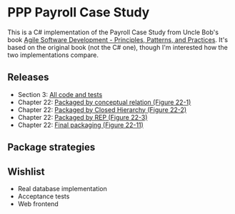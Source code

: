 # PPP Payroll Case Study
This is a C# implementation of the Payroll Case Study from Uncle Bob's book [Agile Software Development - Principles, Patterns, and Practices](http://www.amazon.com/Software-Development-Principles-Patterns-Practices/dp/0135974445).
It's based on the original book (not the C# one), though I'm interested how the two implementations compare.


## Releases
* Section 3: [All code and tests](https://github.com/FreekPaans/PPPPayrollCaseStudy/tree/done-with-section-3)
* Chapter 22: [Packaged by conceptual relation (Figure 22-1)](https://github.com/FreekPaans/PPPPayrollCaseStudy/tree/package-by-conceptual-relation)
* Chapter 22: [Packaged by Closed Hierarchy (Figure 22-2)](https://github.com/FreekPaans/PPPPayrollCaseStudy/tree/package-by-closed-hierarchy)
* Chapter 22: [Packaged by REP (Figure 22-3)](https://github.com/FreekPaans/PPPPayrollCaseStudy/tree/packaged-by-rep)
* Chapter 22: [Final packaging (Figure 22-11)](https://github.com/FreekPaans/PPPPayrollCaseStudy/tree/package-final)

## Package strategies

## Wishlist
* Real database implementation
* Acceptance tests
* Web frontend
